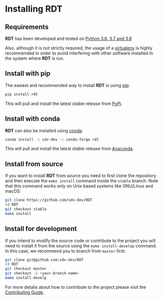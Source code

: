 # Installing RDT

## Requirements

**RDT** has been developed and tested on [Python 3.6, 3.7 and 3.8](https://www.python.org/downloads/)

Also, although it is not strictly required, the usage of a [virtualenv](
https://virtualenv.pypa.io/en/latest/) is highly recommended in order to avoid
interfering with other software installed in the system where **RDT** is run.

## Install with pip

The easiest and recommended way to install **RDT** is using [pip](
https://pip.pypa.io/en/stable/):

```bash
pip install rdt
```

This will pull and install the latest stable release from [PyPi](https://pypi.org/).

## Install with conda

**RDT** can also be installed using [conda](https://docs.conda.io/en/latest/):

```bash
conda install -c sdv-dev -c conda-forge rdt
```

This will pull and install the latest stable release from [Anaconda](https://anaconda.org/).

## Install from source

If you want to install **RDT** from source you need to first clone the repository
and then execute the `make install` command inside the `stable` branch. Note that this
command works only on Unix based systems like GNU/Linux and macOS:

```bash
git clone https://github.com/sdv-dev/RDT
cd RDT
git checkout stable
make install
```

## Install for development

If you intend to modify the source code or contribute to the project you will need to
install it from the source using the `make install-develop` command. In this case, we
recommend you to branch from `master` first:

```bash
git clone git@github.com:sdv-dev/RDT
cd RDT
git checkout master
git checkout -b <your-branch-name>
make install-develp
```

For more details about how to contribute to the project please visit the [Contributing Guide](
CONTRIBUTING.rst).
